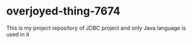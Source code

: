 # overjoyed-thing-7674
This is my project repository of JDBC project and only Java language is used in it
